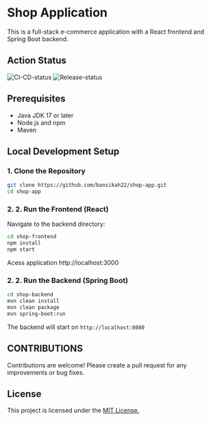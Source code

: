 # Shop Application

This is a full-stack e-commerce application with a React frontend and Spring Boot backend.

## Action Status
![CI-CD-status](https://github.com/bansikah22/shop-app/actions/workflows/ci-cd.yml/badge.svg?event=push)
![Release-status](https://github.com/bansikah22/shop-app/actions/workflows/release.yml/badge.svg?event=created)

## Prerequisites

- Java JDK 17 or later
- Node.js and npm
- Maven

## Local Development Setup

### 1. Clone the Repository

```bash
git clone https://github.com/bansikah22/shop-app.git
cd shop-app
```

### 2. 2. Run the Frontend (React)
Navigate to the backend directory:
```bash
cd shop-frontend
npm install
npm start
```
Acess application  http://localhost:3000

### 2. 2. Run the Backend (Spring Boot)
```bash
cd shop-backend
mvn clean install
mvn clean package
mvn spring-boot:run
```
The backend will start on `http://localhost:8080`

## CONTRIBUTIONS
Contributions are welcome! Please create a pull request for any improvements or bug fixes.

License
---
This project is licensed under the [MIT License.](./LICENSE)


